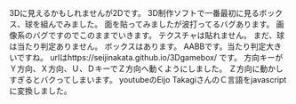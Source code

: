 3Dに見えるかもしれませんが2Dです。
3D制作ソフトで一番最初に見るボックス、球を組んでみました。
面を貼ってみましたが波打ってるバグあります。
画像系のバグですのでこのままでいきます。
テクスチャは貼れません。
まだ、球は当たり判定ありません。
ボックスはあります。
AABBです。当たり判定大きいですね。
urlはhttps://seijinakata.github.io/3Dgamebox/
です。
方向キーがＹ方向、Ｘ方向、Ｕ、ＤキーでＺ方向へ動くようにしました。
Ｚ方向に動かしすぎるとバクってしまいます。
youtubeのEijo TakagiさんのＣ言語をjavascriptに変換しました。
